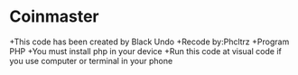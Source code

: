 # Coinmaster
<space>+This code has been created by Black Undo<space>
<space>+Recode by:Phcltrz<space>
<space>+Program PHP<space>
<space>+You must install php in your device<space>
<space>+Run this code at visual code if you use computer or terminal in your phone<space>

